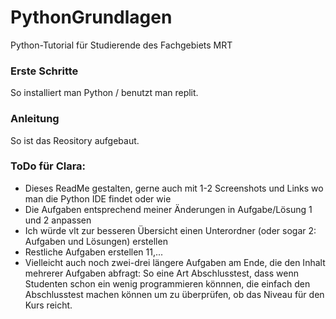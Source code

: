 # PythonGrundlagen

Python-Tutorial für Studierende des Fachgebiets MRT

### Erste Schritte

So installiert man Python / benutzt man replit.

### Anleitung

So ist das Reository aufgebaut.

### ToDo für Clara:

- Dieses ReadMe gestalten, gerne auch mit 1-2 Screenshots und Links wo man die Python IDE findet oder wie 
- Die Aufgaben entsprechend meiner Änderungen in Aufgabe/Lösung 1 und 2 anpassen
- Ich würde vlt zur besseren Übersicht einen Unterordner (oder sogar 2: Aufgaben und Lösungen) erstellen
- Restliche Aufgaben erstellen 11,...
- Vielleicht auch noch zwei-drei längere Aufgaben am Ende, die den Inhalt mehrerer Aufgaben abfragt: So eine Art Abschlusstest, dass wenn Studenten schon ein wenig programmieren könnnen, die einfach den Abschlusstest machen können um zu überprüfen, ob das Niveau für den Kurs reicht.
